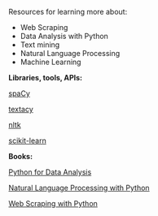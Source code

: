 Resources for learning more about:

* Web Scraping
* Data Analysis with Python
* Text mining
* Natural Language Processing
* Machine Learning


__Libraries, tools, APIs:__

[spaCy](https://spacy.io/)

[textacy](https://github.com/chartbeat-labs/textacy)

[nltk](http://www.nltk.org/)

[scikit-learn](http://scikit-learn.org/stable/)


__Books:__

[Python for Data Analysis](https://www.amazon.com/Python-Data-Analysis-Wrangling-IPython/dp/1449319793/ref=pd_sim_14_3?ie=UTF8&dpID=515XdK-YtFL&dpSrc=sims&preST=_AC_UL160_SR122%2C160_&psc=1&refRID=1XKK35B7MX9J9MDRK66H)

[Natural Language Processing with Python](https://www.amazon.com/Natural-Language-Processing-Python-Bird/dp/0596516495)

[Web Scraping with Python](https://www.amazon.com/Web-Scraping-Python-Collecting-Modern/dp/1491910291/ref=sr_1_fkmr0_4?s=books&ie=UTF8&qid=1470405642&sr=1-4-fkmr0&keywords=data+alanysis+in+python)